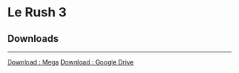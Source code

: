 # Le Rush 3

## Downloads
------------
  [Download : Mega](https://mega.nz/#!RgM02IoK!O1juExJHEf_OxqISlNriyjRpAG9JajcXoWgloRfoOvs) 
  [Download : Google Drive](https://drive.google.com/open?id=1eEdrO0D3ehP1gElWKlt0V0BzGyBtZCUJ)
